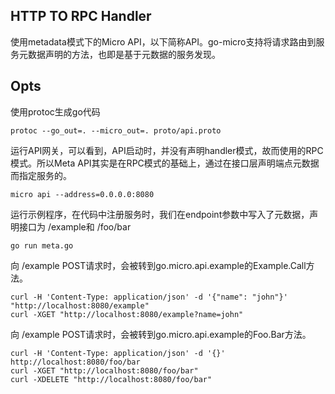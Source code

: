 
## HTTP TO RPC Handler
使用metadata模式下的Micro API，以下简称API。go-micro支持将请求路由到服务元数据声明的方法，也即是基于元数据的服务发现。

## Opts
使用protoc生成go代码

```
protoc --go_out=. --micro_out=. proto/api.proto
```

运行API网关，可以看到，API启动时，并没有声明handler模式，故而使用的RPC模式。所以Meta API其实是在RPC模式的基础上，通过在接口层声明端点元数据而指定服务的。

```
micro api --address=0.0.0.0:8080
```

运行示例程序，在代码中注册服务时，我们在endpoint参数中写入了元数据，声明接口为 /example和 /foo/bar

```
go run meta.go  
```

向 /example POST请求时，会被转到go.micro.api.example的Example.Call方法。 

```
curl -H 'Content-Type: application/json' -d '{"name": "john"}' "http://localhost:8080/example"
curl -XGET "http://localhost:8080/example?name=john"
```
向 /example POST请求时，会被转到go.micro.api.example的Foo.Bar方法。

```
curl -H 'Content-Type: application/json' -d '{}' http://localhost:8080/foo/bar
curl -XGET "http://localhost:8080/foo/bar"
curl -XDELETE "http://localhost:8080/foo/bar"
```